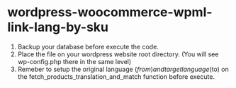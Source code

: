 # wordpress-woocommerce-wpml-link-lang-by-sku

1. Backup your database before execute the code.
2. Place the file on your wordpress website root directory. (You will see wp-config.php there in the same level)
3. Remeber to setup the original language ($from) and target language ($to) on the fetch_products_translation_and_match function before execute.
